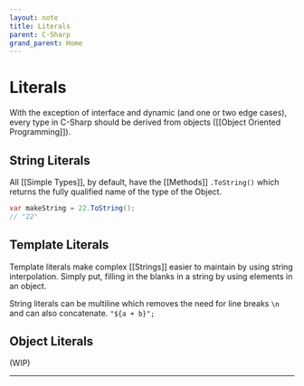 ```yaml
---
layout: note
title: Literals
parent: C-Sharp
grand_parent: Home
---
```


# Literals

With the exception of interface and dynamic (and one or two edge cases), every type in C-Sharp should be derived from objects ([[Object Oriented Programming]]).

## String Literals

All [[Simple Types]], by default, have the [[Methods]] `.ToString()` which returns the fully qualified name of the type of the Object.

```cs
var makeString = 22.ToString();
// "22"
```

## Template Literals

Template literals make complex [[Strings]] easier to maintain by using string interpolation. Simply put, filling in the blanks in a string by using elements in an object.

String literals can be multiline which removes the need for line breaks `\n` and can also concatenate. `"${a + b}";`

## Object Literals

(WIP)

---
